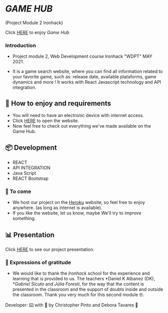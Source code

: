# *GAME HUB*

(Project Module 2 Ironhack)

 Click [HERE](https://project2gamehub.herokuapp.com/
) to enjoy *Game Hub*

### Introduction

* Project module 2, Web Development course Ironhack "WDPT" MAY 2021.
    
* It is a game search website, where you can find all information related to your favorite game, such as: release date, available plataforms, game dynamics and more ! It works with React Javascript technology and API integration.

## 🚀 How to enjoy and requirements

* You will need to have an electronic device with internet access.
* Click [HERE](https://project2gamehub.herokuapp.com/
) to open the website.
* Now feel free to check out everything we've made available on the Game Hub.

## 📦 Development

* REACT 
* API INTEGRATION
* Java Script
* REACT Bootstrap

### 📌 To come

* We host our project on the [Heroku](https://www.heroku.com/) website, so feel free to enjoy anywhere. (as long as internet is available).
* If you like the website, let us know, maybe We'll try to improve something.

## 📊 Presentation

Click [HERE](https://slides.com/deboraaguiartavares/gamehub-project-02-ironhack/fullscreen) to see our project presentation.

### 🎁 Expressions of gratitude

* We would like to thank the *Ironhack* school for the experience and learning that is provided to us.
The teachers *Daniel K Albanez (DK), **Gabriel Sicuto* and *Júlia Foresti*, for the way that the content is presented in the classroom and the support of doubts inside and outside the classroom.
Thank you very much for this second module 🤓.

Developer: ⌨️ with 💜 by Christopher Pinto and Debora Tavares 👊
